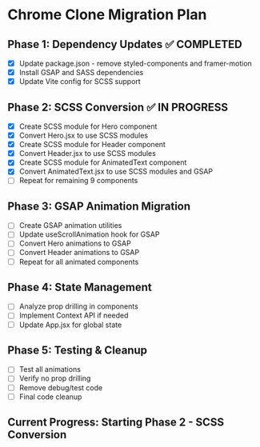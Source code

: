 # Chrome Clone Migration Plan

## Phase 1: Dependency Updates ✅ COMPLETED
- [x] Update package.json - remove styled-components and framer-motion
- [x] Install GSAP and SASS dependencies
- [x] Update Vite config for SCSS support

## Phase 2: SCSS Conversion ✅ IN PROGRESS
- [x] Create SCSS module for Hero component
- [x] Convert Hero.jsx to use SCSS modules
- [x] Create SCSS module for Header component
- [x] Convert Header.jsx to use SCSS modules
- [x] Create SCSS module for AnimatedText component
- [x] Convert AnimatedText.jsx to use SCSS modules and GSAP
- [ ] Repeat for remaining 9 components

## Phase 3: GSAP Animation Migration
- [ ] Create GSAP animation utilities
- [ ] Update useScrollAnimation hook for GSAP
- [ ] Convert Hero animations to GSAP
- [ ] Convert Header animations to GSAP
- [ ] Repeat for all animated components

## Phase 4: State Management
- [ ] Analyze prop drilling in components
- [ ] Implement Context API if needed
- [ ] Update App.jsx for global state

## Phase 5: Testing & Cleanup
- [ ] Test all animations
- [ ] Verify no prop drilling
- [ ] Remove debug/test code
- [ ] Final code cleanup

## Current Progress: Starting Phase 2 - SCSS Conversion
